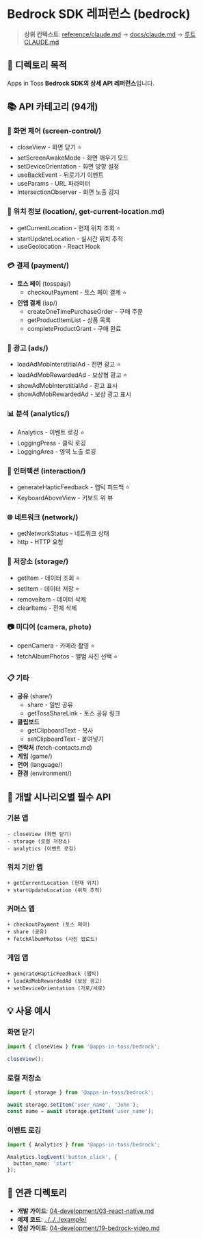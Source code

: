 # Bedrock SDK 레퍼런스 (bedrock)

> **상위 컨텍스트**: [reference/claude.md](../claude.md) → [docs/claude.md](../../claude.md) → [루트 CLAUDE.md](../../../CLAUDE.md)

## 📌 디렉토리 목적

Apps in Toss **Bedrock SDK의 상세 API 레퍼런스**입니다.

## 📚 API 카테고리 (94개)

### 📱 화면 제어 (screen-control/)
- closeView - 화면 닫기 ⭐
- setScreenAwakeMode - 화면 깨우기 모드
- setDeviceOrientation - 화면 방향 설정
- useBackEvent - 뒤로가기 이벤트
- useParams - URL 파라미터
- IntersectionObserver - 화면 노출 감지

### 📍 위치 정보 (location/, get-current-location.md)
- getCurrentLocation - 현재 위치 조회 ⭐
- startUpdateLocation - 실시간 위치 추적
- useGeolocation - React Hook

### 💳 결제 (payment/)
- **토스 페이** (tosspay/)
  - checkoutPayment - 토스 페이 결제 ⭐
- **인앱 결제** (iap/)
  - createOneTimePurchaseOrder - 구매 주문
  - getProductItemList - 상품 목록
  - completeProductGrant - 구매 완료

### 📢 광고 (ads/)
- loadAdMobInterstitialAd - 전면 광고 ⭐
- loadAdMobRewardedAd - 보상형 광고 ⭐
- showAdMobInterstitialAd - 광고 표시
- showAdMobRewardedAd - 보상 광고 표시

### 📊 분석 (analytics/)
- Analytics - 이벤트 로깅 ⭐
- LoggingPress - 클릭 로깅
- LoggingArea - 영역 노출 로깅

### 🎨 인터랙션 (interaction/)
- generateHapticFeedback - 햅틱 피드백 ⭐
- KeyboardAboveView - 키보드 위 뷰

### 🌐 네트워크 (network/)
- getNetworkStatus - 네트워크 상태
- http - HTTP 요청

### 💾 저장소 (storage/)
- getItem - 데이터 조회 ⭐
- setItem - 데이터 저장 ⭐
- removeItem - 데이터 삭제
- clearItems - 전체 삭제

### 📷 미디어 (camera, photo)
- openCamera - 카메라 촬영 ⭐
- fetchAlbumPhotos - 앨범 사진 선택 ⭐

### 📋 기타
- **공유** (share/)
  - share - 일반 공유
  - getTossShareLink - 토스 공유 링크
- **클립보드**
  - getClipboardText - 복사
  - setClipboardText - 붙여넣기
- **연락처** (fetch-contacts.md)
- **게임** (game/)
- **언어** (language/)
- **환경** (environment/)

## 🎯 개발 시나리오별 필수 API

### 기본 앱
```
- closeView (화면 닫기)
- storage (로컬 저장소)
- analytics (이벤트 로깅)
```

### 위치 기반 앱
```
+ getCurrentLocation (현재 위치)
+ startUpdateLocation (위치 추적)
```

### 커머스 앱
```
+ checkoutPayment (토스 페이)
+ share (공유)
+ fetchAlbumPhotos (사진 업로드)
```

### 게임 앱
```
+ generateHapticFeedback (햅틱)
+ loadAdMobRewardedAd (보상 광고)
+ setDeviceOrientation (가로/세로)
```

## 💡 사용 예시

### 화면 닫기
```typescript
import { closeView } from '@apps-in-toss/bedrock';

closeView();
```

### 로컬 저장소
```typescript
import { storage } from '@apps-in-toss/bedrock';

await storage.setItem('user_name', 'John');
const name = await storage.getItem('user_name');
```

### 이벤트 로깅
```typescript
import { Analytics } from '@apps-in-toss/bedrock';

Analytics.logEvent('button_click', {
  button_name: 'start'
});
```

## 🔗 연관 디렉토리

- **개발 가이드**: [04-development/03-react-native.md](../../04-development/03-react-native.md)
- **예제 코드**: [../../../example/](../../../example/claude.md)
- **영상 가이드**: [04-development/19-bedrock-video.md](../../04-development/19-bedrock-video.md)
